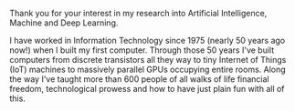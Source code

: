 Thank you for your interest in my research into Artificial Intelligence, Machine and Deep Learning.

I have worked in Information Technology since 1975 (nearly 50 years ago now!) when I built my first computer. Through those 50 years I've built computers from discrete transistors all they way to tiny Internet of Things (IoT) machines to massively parallel GPUs occupying entire rooms. Along the way I've taught more than 600 people of all walks of life financial freedom, technological prowess and how to have just plain fun with all of this.
